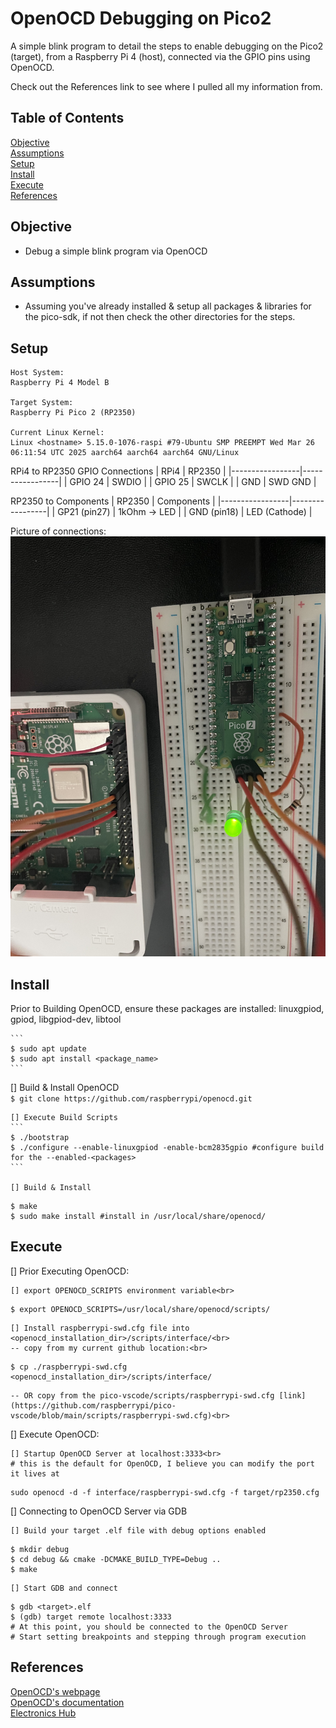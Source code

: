 # OpenOCD Debugging on Pico2

A simple blink program to detail the steps to enable debugging on the Pico2 (target), from a Raspberry Pi 4 (host), connected via the GPIO pins using OpenOCD.

Check out the References link to see where I pulled all my information from.

## Table of Contents

[Objective](#objective)<br>
[Assumptions](#assumptions)<br>
[Setup](#setup)<br>
[Install](#install)<br>
[Execute](#execute)<br>
[References](#references)<br>

## Objective
- Debug a simple blink program via OpenOCD

## Assumptions
- Assuming you've already installed & setup all packages & libraries for the pico-sdk, if not then check the other directories for the steps.

## Setup
```
Host System:
Raspberry Pi 4 Model B

Target System:
Raspberry Pi Pico 2 (RP2350)

Current Linux Kernel:
Linux <hostname> 5.15.0-1076-raspi #79-Ubuntu SMP PREEMPT Wed Mar 26 06:11:54 UTC 2025 aarch64 aarch64 aarch64 GNU/Linux
```

RPi4 to RP2350 GPIO Connections
|      RPi4       |      RP2350     |
|-----------------|-----------------|
| GPIO 24         | SWDIO           |
| GPIO 25         | SWCLK           |
| GND             | SWD GND         |


RP2350 to Components
|     RP2350      |   Components    |
|-----------------|-----------------|
| GP21 (pin27)    | 1kOhm -> LED    |
| GND  (pin18)    | LED (Cathode)   |


Picture of connections:
![RPi4 connected to RP2350](images/swd_gpio_connections.JPG)

## Install
Prior to Building OpenOCD, ensure these packages are installed: linuxgpiod, gpiod, libgpiod-dev, libtool<br>

    ```
    $ sudo apt update
    $ sudo apt install <package_name>
    ```

[] Build & Install OpenOCD<br>
    ```
    $ git clone https://github.com/raspberrypi/openocd.git
    ```

    [] Execute Build Scripts
    ```
    $ ./bootstrap
    $ ./configure --enable-linuxgpiod -enable-bcm2835gpio #configure build for the --enabled-<packages>
    ```

    [] Build & Install
```
$ make
$ sudo make install #install in /usr/local/share/openocd/
```

## Execute
[] Prior Executing OpenOCD:<br>

    [] export OPENOCD_SCRIPTS environment variable<br>
```
$ export OPENOCD_SCRIPTS=/usr/local/share/openocd/scripts/
```

    [] Install raspberrypi-swd.cfg file into <openocd_installation_dir>/scripts/interface/<br>
    -- copy from my current github location:<br>
```
$ cp ./raspberrypi-swd.cfg <openocd_installation_dir>/scripts/interface/
```

    -- OR copy from the pico-vscode/scripts/raspberrypi-swd.cfg [link](https://github.com/raspberrypi/pico-vscode/blob/main/scripts/raspberrypi-swd.cfg)<br>

[] Execute OpenOCD:<br>

    [] Startup OpenOCD Server at localhost:3333<br>
    # this is the default for OpenOCD, I believe you can modify the port it lives at
```
sudo openocd -d -f interface/raspberrypi-swd.cfg -f target/rp2350.cfg
```

[] Connecting to OpenOCD Server via GDB

    [] Build your target .elf file with debug options enabled
```
$ mkdir debug
$ cd debug && cmake -DCMAKE_BUILD_TYPE=Debug ..
$ make
```

    [] Start GDB and connect
```
$ gdb <target>.elf
$ (gdb) target remote localhost:3333
# At this point, you should be connected to the OpenOCD Server
# Start setting breakpoints and stepping through program execution
```

## References
[OpenOCD's webpage](https://openocd.org/)<br>
[OpenOCD's documentation](https://openocd.org/doc/html/index.html#toc-Running-1)<br>
[Electronics Hub](https://www.electronicshub.org/programming-raspberry-pi-pico-with-swd/)<br>

